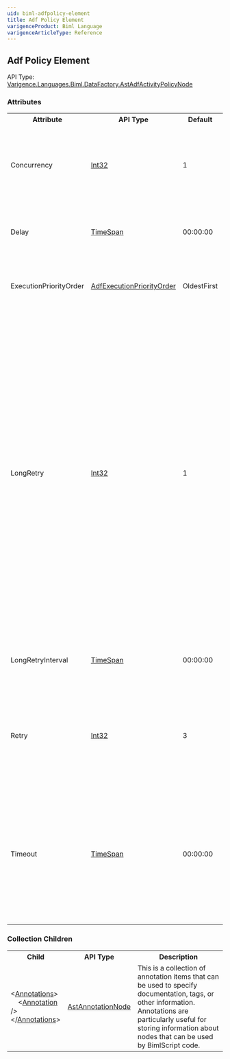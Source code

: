 ```yaml
---
uid: biml-adfpolicy-element
title: Adf Policy Element
varigenceProduct: Biml Language
varigenceArticleType: Reference
---
```

## Adf Policy Element<div class="AssemblyInfoGroup"><div class="CrossReferenceGroup"><div class="CrossReferenceHeader">API Type:</div><div class="CrossReferenceValue"><a href="../api-reference/Varigence.Languages.Biml.DataFactory.AstAdfActivityPolicyNode.html">Varigence.Languages.Biml.DataFactory.AstAdfActivityPolicyNode</a></div></div></div><div class="AttributeGroup"><h3>Attributes</h3><table id="AttributeList" class="AttributeList"><tbody><tr><th class="AttributeNameColumnHeader">Attribute</th><th class="AttributeTypeColumnHeader">API Type</th><th class="AttributeDefaultColumnHeader">Default</th><th class="AttributeSummaryColumnHeader">Description</th></tr><tr class="ad0"><td class="AttributeName">Concurrency</td><td class="AttributeType"><a href="https://msdn.microsoft.com/en-us/library/System.Int32.aspx">Int32</a></td><td class="AttributeDefault">1</td><td class="AttributeSummary"><div class ="SummaryItem">Specifies the number of concurrent executions of the activity should be permitted to simultaneously process multiple data slices.</div> </td></tr><tr class="ad1"><td class="AttributeName">Delay</td><td class="AttributeType"><a href="https://msdn.microsoft.com/en-us/library/System.TimeSpan.aspx">TimeSpan</a></td><td class="AttributeDefault">00:00:00</td><td class="AttributeSummary"><div class ="SummaryItem">Specifies the amount of time to wait before the processing of a data slice is allowed to begin.</div> </td></tr><tr class="ad0"><td class="AttributeName">ExecutionPriorityOrder</td><td class="AttributeType"><a href="../api-reference/Varigence.Languages.Biml.DataFactory.AdfExecutionPriorityOrder.html">AdfExecutionPriorityOrder</a></td><td class="AttributeDefault">OldestFirst</td><td class="AttributeSummary"><div class ="SummaryItem">Specifies the order in which data slices should be processed by the activity.</div> </td></tr><tr class="ad1"><td class="AttributeName">LongRetry</td><td class="AttributeType"><a href="https://msdn.microsoft.com/en-us/library/System.Int32.aspx">Int32</a></td><td class="AttributeDefault">1</td><td class="AttributeSummary"><div class ="SummaryItem">Specifies the number of times that the activity should be attempted for a given data slice before the processing for that data slice is marked as a failure. This property is different from the Retry property in that LongRetry allows a dealy to be specified before each retry attempt using the LongRetryInterval property. If both this property is set and the Retry property is set to any value greater than 1 (including the default value of 3), then each failed long retry will also have immediate retry attempts. This results in the total number of retries being the product of Retries and LongRetries.</div> </td></tr><tr class="ad0"><td class="AttributeName">LongRetryInterval</td><td class="AttributeType"><a href="https://msdn.microsoft.com/en-us/library/System.TimeSpan.aspx">TimeSpan</a></td><td class="AttributeDefault">00:00:00</td><td class="AttributeSummary"><div class ="SummaryItem">Specifies the amount of time that should be waited before attempting a long retry.</div> </td></tr><tr class="ad1"><td class="AttributeName">Retry</td><td class="AttributeType"><a href="https://msdn.microsoft.com/en-us/library/System.Int32.aspx">Int32</a></td><td class="AttributeDefault">3</td><td class="AttributeSummary"><div class ="SummaryItem">Specifies the number of times the activity should be executed for a given data slice before the processing for that data slice is marked as a failure.</div> </td></tr><tr class="ad0"><td class="AttributeName">Timeout</td><td class="AttributeType"><a href="https://msdn.microsoft.com/en-us/library/System.TimeSpan.aspx">TimeSpan</a></td><td class="AttributeDefault">00:00:00</td><td class="AttributeSummary"><div class ="SummaryItem">Specifies the amount of time that the activity should be permitted to execute for a data slice before execution is halted and the attempt is marked as a failure. The default value is 0 which indicates that there is no timeout.</div> </td></tr></tbody></table></div><div class="ChildGroup">### Collection Children<table id="ChildList" class="ChildList"><tbody><tr><th class="ChildNameColumnHeader">Child</th><th class="ChildTypeColumnHeader">API Type</th><th class="ChildSummaryColumnHeader">Description</th></tr><tr class="cd0"><td class="ChildName"><span class="punc">&lt;</span><a href=Varigence.Languages.Biml.AstNode_Annotations.html">Annotations</a><span class="punc">&gt;</span><br />&nbsp;&nbsp;&nbsp;&nbsp;<span class="punc">&lt;</span><a href=Varigence.Languages.Biml.AstAnnotationNode.html">Annotation</a> <span class="punc">/&gt;</span><br /><span class="punc">&lt;/</span><a href=Varigence.Languages.Biml.AstNode_Annotations.html">Annotations</a><span class="punc">&gt;</span></td><td class="ChildType"><a href="../api-reference/Varigence.Languages.Biml.AstAnnotationNode.html">AstAnnotationNode</a></td><td class="ChildSummary"><div class ="SummaryItem">This is a collection of annotation items that can be used to specify documentation, tags, or other information.  Annotations are particularly useful for storing information about nodes that can be used by BimlScript code.</div> </td></tr></tbody></table></div>